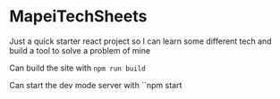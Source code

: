 # MapeiTechSheets
Just a quick starter react project so I can learn some different tech and build a tool to solve a problem of mine

Can build the site with
``npm run build``

Can start the dev mode server with
``npm start
